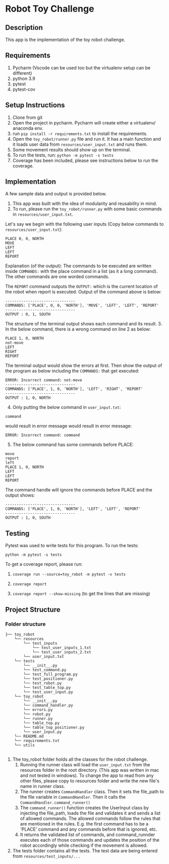 # Robot Toy Challenge

## Description
This app is the implementation of the toy robot challenge.

## Requirements
1. Pycharm (Vscode can be used too but the virtualenv setup can be different)
2. python 3.9
3. pytest
4. pytest-cov

## Setup Instructions
1. Clone from git
2. Open the project in pycharm. 
Pycharm will create either a virtualenv/ anaconda env.
3. run `pip install -r requirements.txt` to install the requirements.
4. Open the `toy_robot/runner.py` file and run it. It has a main function
and it loads user data from `resources/user_input.txt` and runs them.
5. Some movement results should show up on the terminal.
6. To run the tests, run: `python -m pytest -s tests`
7. Coverage has been included, please see instructions below to run the 
coverage.

## Implementation 
A few sample data and output is provided below.

1. This app was built with the idea of modularity and reusability in mind.
2. To run, please run the `toy_robot/runner.py` with some basic commands in `resources/user_input.txt`. 

Let's say we begin with  the following user inputs (Copy below commands
to `resources/user_input.txt`):
```
PLACE 0, 0, NORTH
MOVE
LEFT
LEFT
REPORT
```

Explanation (of the output): The commands to be executed are written inside `COMMANDS:` with
the place command in a list (as it a long command). The other commands are 
one worded commands.

The `REPORT` command outputs the `OUTPUT:` which is the current location of the 
robot when report is executed. Output of the command above is below:
```
-------------------------------
COMMANDS: ['PLACE', 0, 0, 'NORTH'], 'MOVE', 'LEFT', 'LEFT', 'REPORT'
------------------------------- 
OUTPUT : 0, 1, SOUTH
```
The structure of the terminal output shows each command and its result.
3. In the below command, there is a wrong command on line 2 as below:
```
PLACE 1, 0, NORTH
not-move
LEFT
RIGHT
REPORT
```
The terminal output would show the errors at first. Then show the output of the program
as below including the `COMMANDS:` that get executed:
```
ERROR: Incorrect command: not-move
-------------------------------
COMMANDS: ['PLACE', 1, 0, 'NORTH'], 'LEFT', 'RIGHT', 'REPORT'
------------------------------- 
OUTPUT : 1, 0, NORTH
```

4. Only putting the below command in `user_input.txt`:
```
command
```
would result in error message would result in error message:
```
ERROR: Incorrect command: command
```
5. The below command has some commands before PLACE:
```
move
report
left
PLACE 1, 0, NORTH
LEFT
LEFT
REPORT
```
The command handle will ignore the commands before PLACE and the output shows:
```
-------------------------------
COMMANDS: ['PLACE', 1, 0, 'NORTH'], 'LEFT', 'LEFT', 'REPORT'
------------------------------- 
OUTPUT : 1, 0, SOUTH
```



## Testing

Pytest was used to write tests for this program. To run the tests: 

``python -m pytest -s tests``

To get a coverage report, please run:

1. ``coverage run --source=toy_robot -m pytest -v tests``

2. ``coverage report``

3. ``coverage report --show-missing`` (to get the lines that are missing)

## Project Structure

### Folder structure
```
├── toy_robot
    └── resources
        └── test_inputs
            └── test_user_inputs_1.txt
            └── test_user_inputs_2.txt
        └── user_input.txt
    └── tests
        └── __init__.py
        └── test_command.py
        └── test_full_program.py
        └── test_positioner.py
        └── test_robot.py
        └── test_table_top.py
        └── test_user_input.py
    └── toy_robot
        └── __init__.py
        └── command_handler.py
        └── errors.py
        └── robot.py
        └── runner.py
        └── table_top.py
        └── table_top_positioner.py
        └── user_input.py
    └── README.md
    └── requirements.txt
    └── utils
```
## 
1. The toy_robot folder holds all the classes for the robot challenge.
   1. Running the runner class will load the `user_input.txt` from the resources
   folder in the root directory. (This app was written in mac and not tested in windows).
   To change the app to read from any other files, please copy to resources folder and write
   the new file's name in runner class.
   2. The runner creates `CommandHandler` class. Then it sets the file_path to the file variable in
   `CommandHandler`. Then it calls the `CommandHandler.command_runner()`
   3. The `command_runner()` function creates the UserInput class by injecting the
   file_path, loads the file and validates it and sends a list of allowed commands.
   The allowed commands follow the rules that are mentioned in the rules. E.g. the first command 
    has to be a 'PLACE' command and any commands before that is ignored, etc.
   4. It returns the validated list of commands, and command_runnder executes each of those commands
   and updates the position of the robot accordingly while checking if the movement is allowed.
2. The tests folder contains all the tests. The test data are being entered
from `resources/test_inputs/...`